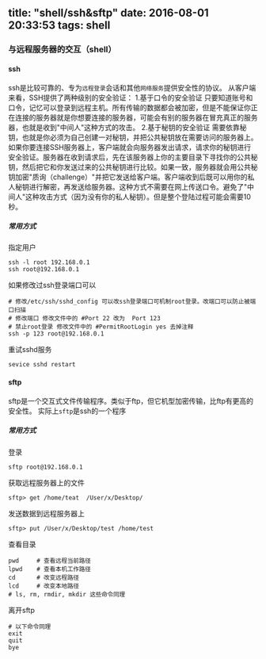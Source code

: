 title: "shell/ssh&sftp"
date: 2016-08-01 20:33:53
tags: shell
---

### 与远程服务器的交互（shell）

#### ssh

ssh是比较可靠的、专为`远程登录`会话和其他`网络服务`提供安全性的协议。
从客户端来看，SSH提供了两种级别的安全验证：
1.基于口令的安全验证
只要知道账号和口令，记忆可以登录到远程主机。所有传输的数据都会被加密，但是不能保证你正在连接的服务器就是你想要连接的服务器，可能会有别的服务器在冒充真正的服务器，也就是收到"中间人"这种方式的攻击。
2.基于秘钥的安全验证
需要依靠秘钥，也就是你必须为自己创建一对秘钥，并把公共秘钥放在需要访问的服务器上。如果你要连接SSH服务器上，客户端就会向服务器发出请求，请求你的秘钥进行安全验证。服务器在收到请求后，先在该服务器上你的主要目录下寻找你的公共秘钥，然后把它和你发送过来的公共秘钥进行比较。如果一致，服务器就会用公共秘钥加密"质询（challenge）"并把它发送给客户端。客户端收到后既可以用你的私人秘钥进行解密，再发送给服务器。这种方式不需要在网上传送口令。避免了"中间人"这种攻击方式（因为没有你的私人秘钥）。但是整个登陆过程可能会需要10秒。

##### 常用方式

指定用户
```
ssh -l root 192.168.0.1
ssh root@192.168.0.1
```
如果修改过ssh登录端口可以
```
# 修改/etc/ssh/sshd_config 可以改ssh登录端口可机制root登录。改端口可以防止被端口扫描
# 修改端口 修改文件中的 #Port 22 改为  Port 123     
# 禁止root登录 修改文件中的 #PermitRootLogin yes 去掉注释
ssh -p 123 root@192.168.0.1
```
重试sshd服务
```
sevice sshd restart
```


#### sftp 

sftp是一个交互式文件传输程序。类似于ftp，但它机型加密传输，比ftp有更高的安全性。
实际上`sftp`是ssh的一个程序

##### 常用方式

登录
```
sftp root@192.168.0.1
```
获取远程服务器上的文件
```
sftp> get /home/teat  /User/x/Desktop/
```
发送数据到远程服务器上
```
sftp> put /User/x/Desktop/test /home/test
```
查看目录
```
pwd     # 查看远程当前路径
lpwd    # 查看本机工作路径
cd      # 改变远程路径
lcd     # 改变本地路径
# ls, rm, rmdir, mkdir 这些命令同理
```
离开sftp
```
# 以下命令同理
exit
quit
bye
```

